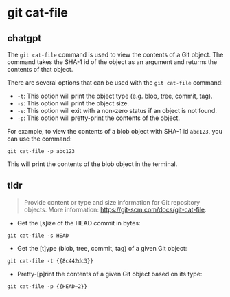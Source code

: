 # git cat-file 
## chatgpt 
The `git cat-file` command is used to view the contents of a Git object. The command takes the SHA-1 id of the object as an argument and returns the contents of that object.

There are several options that can be used with the `git cat-file` command:

- `-t`: This option will print the object type (e.g. blob, tree, commit, tag).
- `-s`: This option will print the object size.
- `-e`: This option will exit with a non-zero status if an object is not found.
- `-p`: This option will pretty-print the contents of the object.

For example, to view the contents of a blob object with SHA-1 id `abc123`, you can use the command:

```
git cat-file -p abc123
```

This will print the contents of the blob object in the terminal. 

## tldr 
 
> Provide content or type and size information for Git repository objects.
> More information: <https://git-scm.com/docs/git-cat-file>.

- Get the [s]ize of the HEAD commit in bytes:

`git cat-file -s HEAD`

- Get the [t]ype (blob, tree, commit, tag) of a given Git object:

`git cat-file -t {{8c442dc3}}`

- Pretty-[p]rint the contents of a given Git object based on its type:

`git cat-file -p {{HEAD~2}}`
